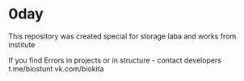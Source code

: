 # 0day

This repository was created special for storage laba and works from institute

If you find Errors in projects or in structure - contact developers
    t.me/biostunt 
    vk.com/biokita 
